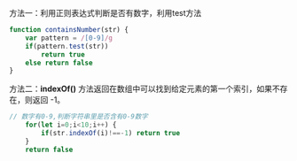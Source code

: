 方法一：利用正则表达式判断是否有数字，利用test方法

~~~js
function containsNumber(str) {
    var pattern = /[0-9]/g
    if(pattern.test(str))
        return true
    else return false
}


~~~

方法二：**indexOf()** 方法返回在数组中可以找到给定元素的第一个索引，如果不存在，则返回 -1。

~~~js
// 数字有0-9,判断字符串里是否含有0-9数字
    for(let i=0;i<10;i++) {
        if(str.indexOf(i)!==-1) return true
    }
    return false
~~~



